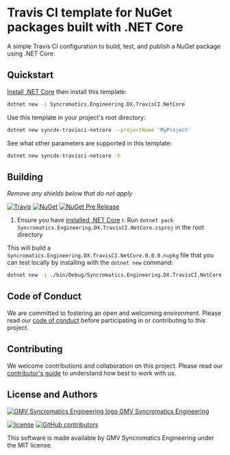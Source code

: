# Travis CI template for NuGet packages built with .NET Core

A simple Travis CI configuration to build, test, and publish a NuGet package using .NET Core.

## Quickstart

[Install .NET Core](https://www.microsoft.com/net/core) then install this template:

```bash
dotnet new -i Syncromatics.Engineering.DX.TravisCI.NetCore
```

Use this template in your project's root directory:

```bash
dotnet new syncdx-travisci-netcore --projectName 'MyProject'
```

See what other parameters are supported in this template:

```bash
dotnet new syncdx-travisci-netcore -h
```

## Building

_Remove any shields below that do not apply_

[![Travis](https://img.shields.io/travis/syncromatics/Syncromatics.Engineering.DX.TravisCI.NetCore.svg)](https://travis-ci.org/syncromatics/Syncromatics.Engineering.DX.TravisCI.NetCore)
[![NuGet](https://img.shields.io/nuget/v/Syncromatics.Engineering.DX.TravisCI.NetCore.svg)](https://www.nuget.org/packages/Syncromatics.Engineering.DX.TravisCI.NetCore/)
[![NuGet Pre Release](https://img.shields.io/nuget/vpre/Syncromatics.Engineering.DX.TravisCI.NetCore.svg)](https://www.nuget.org/packages/Syncromatics.Engineering.DX.TravisCI.NetCore/)

1. Ensure you have [installed .NET Core](https://www.microsoft.com/net/core)
r. Run `dotnet pack Syncromatics.Engineering.DX.TravisCI.NetCore.csproj` in the root directory

This will build a `Syncromatics.Engineering.DX.TravisCI.NetCore.0.0.0.nupkg` file that you can test locally by installing with the `dotnet new` command:

```bash
dotnet new -i ./bin/Debug/Syncromatics.Engineering.DX.TravisCI.NetCore.0.0.0.nupkg
```

## Code of Conduct

We are committed to fostering an open and welcoming environment. Please read our [code of conduct](CODE_OF_CONDUCT.md) before participating in or contributing to this project.

## Contributing

We welcome contributions and collaboration on this project. Please read our [contributor's guide](CONTRIBUTING.md) to understand how best to work with us.

## License and Authors

[![GMV Syncromatics Engineering logo](https://secure.gravatar.com/avatar/645145afc5c0bc24ba24c3d86228ad39?size=16) GMV Syncromatics Engineering](https://github.com/syncromatics)

[![license](https://img.shields.io/github/license/syncromatics/Syncromatics.Engineering.DX.TravisCI.NetCore.svg)](https://github.com/syncromatics/Syncromatics.Engineering.DX.TravisCI.NetCore/blob/master/LICENSE)
[![GitHub contributors](https://img.shields.io/github/contributors/syncromatics/Syncromatics.Engineering.DX.TravisCI.NetCore.svg)](https://github.com/syncromatics/Syncromatics.Engineering.DX.TravisCI.NetCore/graphs/contributors)

This software is made available by GMV Syncromatics Engineering under the MIT license.